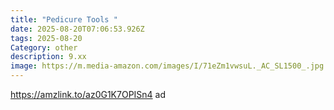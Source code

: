 ```yaml
---
title: "Pedicure Tools "
date: 2025-08-20T07:06:53.926Z
tags: 2025-08-20
Category: other
description: 9.xx
image: https://m.media-amazon.com/images/I/71eZm1vwsuL._AC_SL1500_.jpg
---
```

https://amzlink.to/az0G1K7OPISn4 ad
